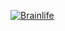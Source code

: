 [![Brainlife](https://dev1.soichi.us/api/warehouse/app/58c56d92e13a50849b258801/badge)](https://dev1.soichi.us/api/warehouse/app/58c56d92e13a50849b258801/badge)
